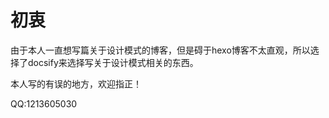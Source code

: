 # 初衷

由于本人一直想写篇关于设计模式的博客，但是碍于hexo博客不太直观，所以选择了docsify来选择写关于设计模式相关的东西。

本人写的有误的地方，欢迎指正！

QQ:1213605030
